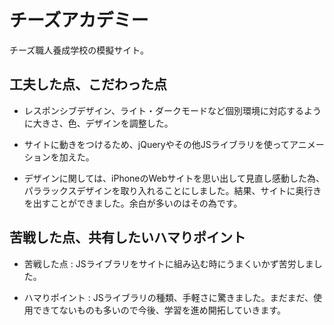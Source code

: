 # チーズアカデミー
チーズ職人養成学校の模擬サイト。

## 工夫した点、こだわった点
- レスポンシブデザイン、ライト・ダークモードなど個別環境に対応するように大きさ、色、デザインを調整した。

- サイトに動きをつけるため、jQueryやその他JSライブラリを使ってアニメーションを加えた。

- デザインに関しては、iPhoneのWebサイトを思い出して見直し感動した為、パララックスデザインを取り入れることにしました。結果、サイトに奥行きを出すことができました。余白が多いのはその為です。

## 苦戦した点、共有したいハマりポイント
- 苦戦した点 : JSライブラリをサイトに組み込む時にうまくいかず苦労しました。

- ハマりポイント : JSライブラリの種類、手軽さに驚きました。まだまだ、使用できてないものも多いので今後、学習を進め開拓していきます。
